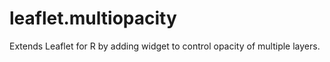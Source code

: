 # leaflet.multiopacity
Extends Leaflet for R by adding widget to control opacity of multiple layers.
